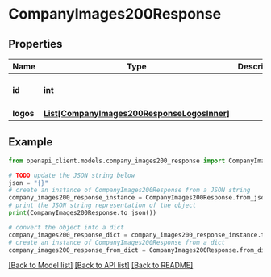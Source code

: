 # CompanyImages200Response


## Properties

Name | Type | Description | Notes
------------ | ------------- | ------------- | -------------
**id** | **int** |  | [optional] [default to 0]
**logos** | [**List[CompanyImages200ResponseLogosInner]**](CompanyImages200ResponseLogosInner.md) |  | [optional] 

## Example

```python
from openapi_client.models.company_images200_response import CompanyImages200Response

# TODO update the JSON string below
json = "{}"
# create an instance of CompanyImages200Response from a JSON string
company_images200_response_instance = CompanyImages200Response.from_json(json)
# print the JSON string representation of the object
print(CompanyImages200Response.to_json())

# convert the object into a dict
company_images200_response_dict = company_images200_response_instance.to_dict()
# create an instance of CompanyImages200Response from a dict
company_images200_response_from_dict = CompanyImages200Response.from_dict(company_images200_response_dict)
```
[[Back to Model list]](../README.md#documentation-for-models) [[Back to API list]](../README.md#documentation-for-api-endpoints) [[Back to README]](../README.md)


